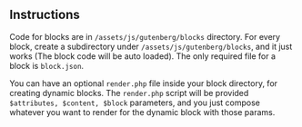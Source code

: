 ## Instructions 

Code for blocks are in `/assets/js/gutenberg/blocks` directory. 
For every block, create a subdirectory under `/assets/js/gutenberg/blocks`, and it just works (The block code will be auto loaded).
The only required file for a block is `block.json`. 

You can have an optional `render.php` file inside your block directory, for creating dynamic blocks. 
The `render.php` script will be provided `$attributes, $content, $block` parameters, and you just compose whatever you want to render for the dynamic block with those params. 